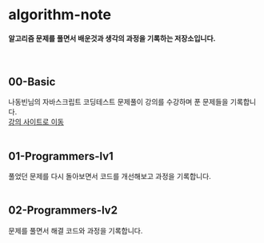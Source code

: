 # algorithm-note

#### 알고리즘 문제를 풀면서 배운것과 생각의 과정을 기록하는 저장소입니다.

<br>

## 00-Basic

나동빈님의 자바스크립트 코딩테스트 문제풀이 강의를 수강하며 푼 문제들을 기록합니다.<br>
[강의 사이트로 이동](https://fastcampus.co.kr/dev_online_upjscodingtest)
<br><br>

## 01-Programmers-lv1

풀었던 문제를 다시 돌아보면서 코드를 개선해보고 과정을 기록합니다.
<br><br>

## 02-Programmers-lv2

문제를 풀면서 해결 코드와 과정을 기록합니다.
